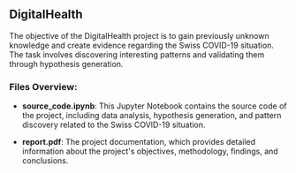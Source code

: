 ## DigitalHealth

The objective of the DigitalHealth project is to gain previously unknown knowledge and create evidence regarding the Swiss COVID-19 situation. The task involves discovering interesting patterns and validating them through hypothesis generation.

### Files Overview:

- **source_code.ipynb**: This Jupyter Notebook contains the source code of the project, including data analysis, hypothesis generation, and pattern discovery related to the Swiss COVID-19 situation.

- **report.pdf**: The project documentation, which provides detailed information about the project's objectives, methodology, findings, and conclusions.
